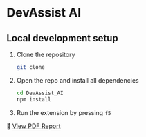 # DevAssist AI

## Local development setup

1. Clone the repository

    ```bash
    git clone 
    ```

2. Open the repo and install all dependencies

    ```bash
    cd DevAssist_AI
    npm install
    ```

3. Run the extension by pressing `f5`


📄 [View PDF Report](./DevAssistAI%20-%20Research%20Symposium%20Poste_rev1r.pdf)
